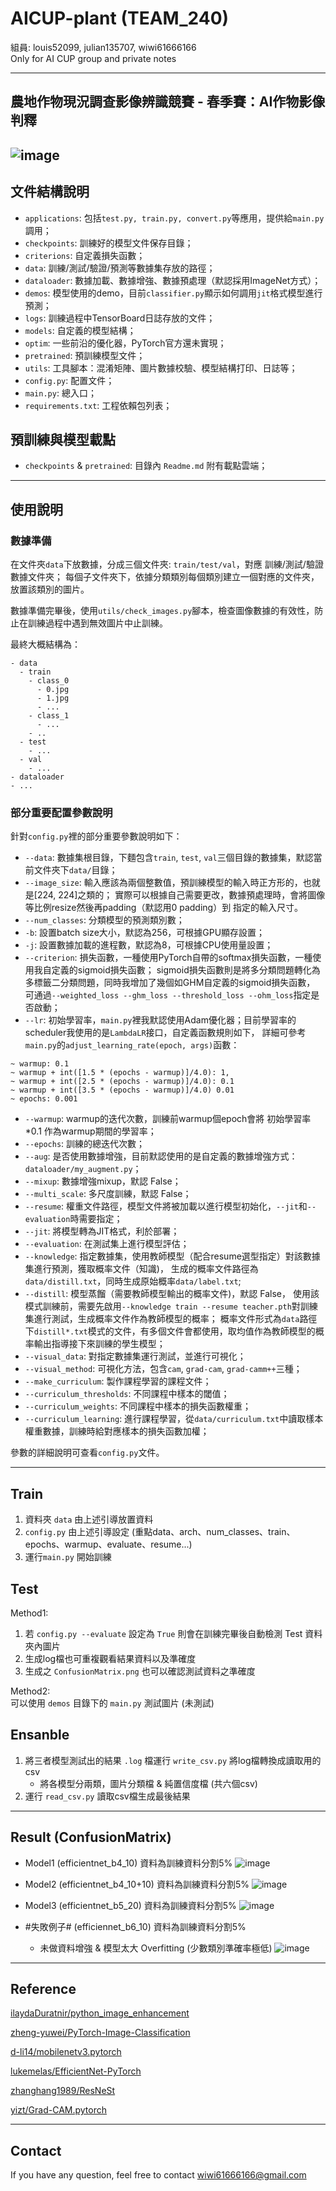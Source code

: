 # AICUP-plant (TEAM_240)
組員: louis52099, julian135707, wiwi61666166  
Only for AI CUP group and private notes

---
## 農地作物現況調查影像辨識競賽 - 春季賽：AI作物影像判釋
![image](https://i.imgur.com/TXrb6aw.jpeg)
---

## 文件結構說明

- `applications`: 包括`test.py, train.py, convert.py`等應用，提供給`main.py`調用；
- `checkpoints`: 訓練好的模型文件保存目錄；
- `criterions`: 自定義損失函數；
- `data`: 訓練/測試/驗證/預測等數據集存放的路徑；
- `dataloader`: 數據加載、數據增強、數據預處理（默認採用ImageNet方式）；
- `demos`: 模型使用的demo，目前`classifier.py`顯示如何調用`jit`格式模型進行預測；
- `logs`: 訓練過程中TensorBoard日誌存放的文件；
- `models`: 自定義的模型結構；
- `optim`: 一些前沿的優化器，PyTorch官方還未實現；
- `pretrained`: 預訓練模型文件；
- `utils`: 工具腳本：混淆矩陣、圖片數據校驗、模型結構打印、日誌等；
- `config.py`: 配置文件；
- `main.py`: 總入口；
- `requirements.txt`: 工程依賴包列表；

## 預訓練與模型載點

- `checkpoints` & `pretrained`: 目錄內 `Readme.md` 附有載點雲端；

---

## 使用說明

### 數據準備

在文件夾`data`下放數據，分成三個文件夾: `train/test/val`，對應 訓練/測試/驗證 數據文件夾；
每個子文件夾下，依據分類類別每個類別建立一個對應的文件夾，放置該類別的圖片。

數據準備完畢後，使用`utils/check_images.py`腳本，檢查圖像數據的有效性，防止在訓練過程中遇到無效圖片中止訓練。

最終大概結構為：
```
- data
  - train
    - class_0
      - 0.jpg
      - 1.jpg
      - ...
    - class_1
      - ...
    - ..
  - test
    - ...
  - val
    - ...
- dataloader
- ...
```

### 部分重要配置參數說明

針對`config.py`裡的部分重要參數說明如下：

- `--data`: 數據集根目錄，下麵包含`train`, `test`, `val`三個目錄的數據集，默認當前文件夾下`data/`目錄；
- `--image_size`: 輸入應該為兩個整數值，預訓練模型的輸入時正方形的，也就是[224, 224]之類的；
實際可以根據自己需要更改，數據預處理時，會將圖像 等比例resize然後再padding（默認用0 padding）到 指定的輸入尺寸。
- `--num_classes`: 分類模型的預測類別數；
- `-b`: 設置batch size大小，默認為256，可根據GPU顯存設置；
- `-j`: 設置數據加載的進程數，默認為8，可根據CPU使用量設置；
- `--criterion`: 損失函數，一種使用PyTorch自帶的softmax損失函數，一種使用我自定義的sigmoid損失函數；
sigmoid損失函數則是將多分類問題轉化為多標籤二分類問題，同時我增加了幾個如GHM自定義的sigmoid損失函數，
可通過`--weighted_loss --ghm_loss --threshold_loss --ohm_loss`指定是否啟動；
- `--lr`: 初始學習率，`main.py`裡我默認使用Adam優化器；目前學習率的scheduler我使用的是`LambdaLR`接口，自定義函數規則如下，
詳細可參考`main.py`的`adjust_learning_rate(epoch, args)`函數：
```
~ warmup: 0.1
~ warmup + int([1.5 * (epochs - warmup)]/4.0): 1, 
~ warmup + int([2.5 * (epochs - warmup)]/4.0): 0.1
~ warmup + int([3.5 * (epochs - warmup)]/4.0) 0.01
~ epochs: 0.001
```
- `--warmup`: warmup的迭代次數，訓練前warmup個epoch會將 初始學習率*0.1 作為warmup期間的學習率；
- `--epochs`: 訓練的總迭代次數；
- `--aug`: 是否使用數據增強，目前默認使用的是自定義的數據增強方式：`dataloader/my_augment.py`；
- `--mixup`: 數據增強mixup，默認 False；
- `--multi_scale`: 多尺度訓練，默認 False；
- `--resume`: 權重文件路徑，模型文件將被加載以進行模型初始化，`--jit`和`--evaluation`時需要指定；
- `--jit`: 將模型轉為JIT格式，利於部署；
- `--evaluation`: 在測試集上進行模型評估；
- `--knowledge`: 指定數據集，使用教師模型（配合resume選型指定）對該數據集進行預測，獲取概率文件（知識)，
生成的概率文件路徑為`data/distill.txt`，同時生成原始概率`data/label.txt`;
- `--distill`: 模型蒸餾（需要教師模型輸出的概率文件)，默認 False，
使用該模式訓練前，需要先啟用`--knowledge train --resume teacher.pth`對訓練集進行測試，生成概率文件作為教師模型的概率；
概率文件形式為`data`路徑下`distill*.txt`模式的文件，有多個文件會都使用，取均值作為教師模型的概率輸出指導接下來訓練的學生模型；
- `--visual_data`: 對指定數據集運行測試，並進行可視化；
- `--visual_method`: 可視化方法，包含`cam`, `grad-cam`, `grad-camm++`三種；
- `--make_curriculum`: 製作課程學習的課程文件；
- `--curriculum_thresholds`: 不同課程中樣本的閾值；
- `--curriculum_weights`: 不同課程中樣本的損失函數權重；
- `--curriculum_learning`: 進行課程學習，從`data/curriculum.txt`中讀取樣本權重數據，訓練時給對應樣本的損失函數加權；

參數的詳細說明可查看`config.py`文件。

---
## Train
1. 資料夾 `data` 由上述引導放置資料
2. `config.py` 由上述引導設定 (重點data、arch、num_classes、train、epochs、warmup、evaluate、resume...)
3. 運行`main.py` 開始訓練

## Test  
Method1:
1. 若 `config.py --evaluate` 設定為 `True` 則會在訓練完畢後自動檢測 Test 資料夾內圖片
2. 生成log檔也可重複觀看結果資料以及準確度
3. 生成之 `ConfusionMatrix.png` 也可以確認測試資料之準確度  

Method2:  
可以使用 `demos` 目錄下的 `main.py` 測試圖片 (未測試)

## Ensanble 
1. 將三者模型測試出的結果 `.log` 檔運行 `write_csv.py` 將log檔轉換成讀取用的csv  
    - 將各模型分兩類，圖片分類檔 & 純置信度檔 (共六個csv)
2. 運行 `read_csv.py` 讀取csv檔生成最後結果

---
## Result (ConfusionMatrix)  
- Model1 (efficientnet_b4_10) 資料為訓練資料分割5%
![image](https://i.imgur.com/V2gEWRK.png)

- Model2 (efficientnet_b4_10+10) 資料為訓練資料分割5%
![image](https://i.imgur.com/JYN1VSq.png)

- Model3 (efficientnet_b5_20) 資料為訓練資料分割5%
![image](https://i.imgur.com/mJy7MKb.png)

- #失敗例子# (efficiennet_b6_10) 資料為訓練資料分割5%
  - 未做資料增強 & 模型太大 Overfitting (少數類別準確率極低)
![image](https://i.imgur.com/2Dtfd0O.png)



---

## Reference

[ilaydaDuratnir/python_image_enhancement](https://github.com/ilaydaDuratnir/python_image_enhancement)

[zheng-yuwei/PyTorch-Image-Classification](https://github.com/zheng-yuwei/PyTorch-Image-Classification)

[d-li14/mobilenetv3.pytorch](https://github.com/d-li14/mobilenetv3.pytorch)

[lukemelas/EfficientNet-PyTorch](https://github.com/lukemelas/EfficientNet-PyTorch)

[zhanghang1989/ResNeSt](https://github.com/zhanghang1989/ResNeSt)

[yizt/Grad-CAM.pytorch](https://github.com/yizt/Grad-CAM.pytorch)

---
## Contact
If you have any question, feel free to contact wiwi61666166@gmail.com


